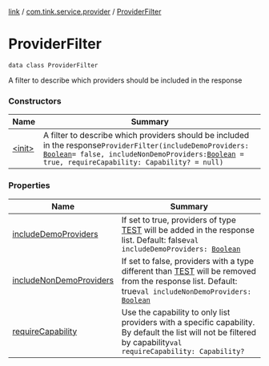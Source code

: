 [link](../../index.md) / [com.tink.service.provider](../index.md) / [ProviderFilter](./index.md)

# ProviderFilter

`data class ProviderFilter`

A filter to describe which providers should be included in the response

### Constructors

| Name | Summary |
|---|---|
| [&lt;init&gt;](-init-.md) | A filter to describe which providers should be included in the response`ProviderFilter(includeDemoProviders: `[`Boolean`](https://kotlinlang.org/api/latest/jvm/stdlib/kotlin/-boolean/index.html)` = false, includeNonDemoProviders: `[`Boolean`](https://kotlinlang.org/api/latest/jvm/stdlib/kotlin/-boolean/index.html)` = true, requireCapability: Capability? = null)` |

### Properties

| Name | Summary |
|---|---|
| [includeDemoProviders](include-demo-providers.md) | If set to true, providers of type [TEST](../../com.tink.model.provider/-provider/-type/-t-e-s-t.md) will be added in the response list. Default: false`val includeDemoProviders: `[`Boolean`](https://kotlinlang.org/api/latest/jvm/stdlib/kotlin/-boolean/index.html) |
| [includeNonDemoProviders](include-non-demo-providers.md) | If set to false, providers with a type different than [TEST](../../com.tink.model.provider/-provider/-type/-t-e-s-t.md) will be removed from the response list. Default: true`val includeNonDemoProviders: `[`Boolean`](https://kotlinlang.org/api/latest/jvm/stdlib/kotlin/-boolean/index.html) |
| [requireCapability](require-capability.md) | Use the capability to only list providers with a specific capability. By default the list will not be filtered by capability`val requireCapability: Capability?` |
